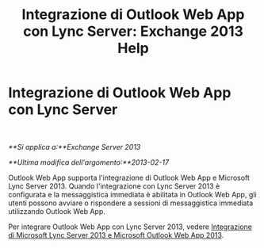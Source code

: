﻿---
title: 'Integrazione di Outlook Web App con Lync Server: Exchange 2013 Help'
TOCTitle: Integrazione di Outlook Web App con Lync Server
ms:assetid: 3aef7838-461b-4955-a62a-f30a9e02e20e
ms:mtpsurl: https://technet.microsoft.com/it-it/library/JJ983446(v=EXCHG.150)
ms:contentKeyID: 52063061
ms.date: 01/02/2018
mtps_version: v=EXCHG.150
ms.translationtype: HT
---

# Integrazione di Outlook Web App con Lync Server

 

_**Si applica a:**Exchange Server 2013_

_**Ultima modifica dell'argomento:**2013-02-17_

Outlook Web App supporta l'integrazione di Outlook Web App e Microsoft Lync Server 2013. Quando l'integrazione con Lync Server 2013 è configurata e la messaggistica immediata è abilitata in Outlook Web App, gli utenti possono avviare o rispondere a sessioni di messaggistica immediata utilizzando Outlook Web App.

Per integrare Outlook Web App con Lync Server 2013, vedere [Integrazione di Microsoft Lync Server 2013 e Microsoft Outlook Web App 2013](https://go.microsoft.com/fwlink/p/?linkid=280418).

